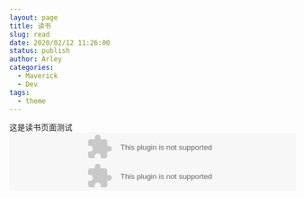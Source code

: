 ```yaml
---
layout: page
title: 读书
slug: read
date: 2020/02/12 11:26:00
status: publish
author: Arley
categories: 
  - Maverick
  - Dev
tags: 
  - theme
---
```

这是读书页面测试
<embed src="//music.163.com/style/swf/widget.swf?sid=2788529&type=2&auto=1&width=510&height=32" width="510" height="52"  allowNetworking="all"></embed>
<embed src="//music.163.com/style/swf/widget.swf?sid=2974012353&type=2&auto=1&width=510&height=32" width="510" height="52"  allowNetworking="all"></embed>
